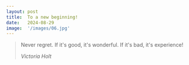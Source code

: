 ```yaml
---
layout: post
title:  To a new beginning!
date:   2024-08-29
image:  '/images/06.jpg'
---
```


> Never regret. If it's good, it's wonderful. If it's bad, it's experience!
>
> <cite>Victoria Holt</cite>

